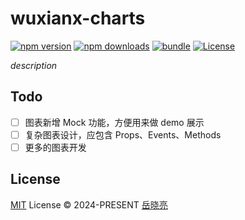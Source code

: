 # wuxianx-charts

[![npm version][npm-version-src]][npm-version-href]
[![npm downloads][npm-downloads-src]][npm-downloads-href]
[![bundle][bundle-src]][bundle-href]
[![License][license-src]][license-href]

_description_

## Todo

- [ ] 图表新增 Mock 功能，方便用来做 demo 展示
- [ ] 复杂图表设计，应包含 Props、Events、Methods
- [ ] 更多的图表开发

## License

[MIT](./LICENSE) License © 2024-PRESENT [岳晓亮](https://github.com/yuexiaoliang)

<!-- Badges -->
[npm-version-src]: https://img.shields.io/npm/v/@wuxianx/charts
[npm-version-href]: https://www.npmjs.com/package/@wuxianx/charts

[npm-downloads-src]: https://img.shields.io/npm/dm/@wuxianx/charts
[npm-downloads-href]: https://www.npmjs.com/package/@wuxianx/charts

[bundle-src]: https://img.shields.io/bundlephobia/minzip/@wuxianx/charts
[bundle-href]: https://bundlephobia.com/result?p=@wuxianx/charts

[license-src]: https://img.shields.io/github/license/wuxian-space/wuxianx-charts.svg
[license-href]: https://github.com/wuxian-space/wuxianx-charts/blob/main/LICENSE

